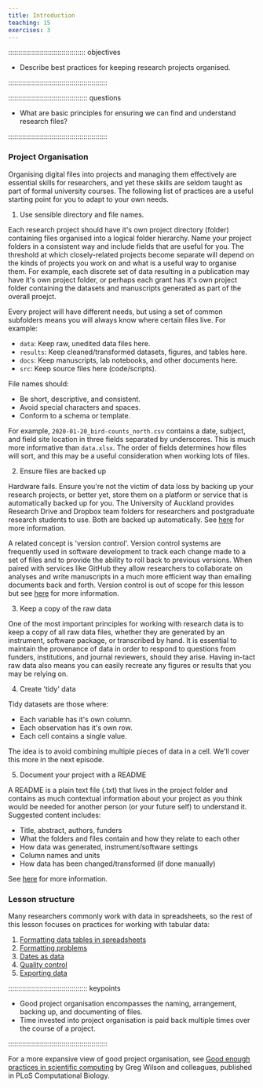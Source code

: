 ```yaml
---
title: Introduction
teaching: 15
exercises: 3
---
```


::::::::::::::::::::::::::::::::::::::: objectives

- Describe best practices for keeping research projects organised.

::::::::::::::::::::::::::::::::::::::::::::::::::

:::::::::::::::::::::::::::::::::::::::: questions

- What are basic principles for ensuring we can find and understand research files?

::::::::::::::::::::::::::::::::::::::::::::::::::

### Project Organisation

Organising digital files into projects and managing them effectively are essential skills for researchers, and yet these skills are seldom taught as part of formal university courses. The following list of practices are a useful starting point for you to adapt to your own needs. 

1. Use sensible directory and file names.

Each research project should have it's own project directory (folder) containing files organised into a logical folder hierarchy. Name your project folders in a consistent way and include fields that are useful for you. The threshold at which closely-related projects become separate will depend on the kinds of projects you work on and what is a useful way to organise them. For example, each discrete set of data resulting in a publication may have it's own project folder, or perhaps each grant has it's own project folder containing the datasets and manuscripts generated as part of the overall proejct. 

Every project will have different needs, but using a set of common subfolders means you will always know where certain files live. For example:

- `data`: Keep raw, unedited data files here.
- `results`: Keep cleaned/transformed datasets, figures, and tables here.
- `docs`: Keep manuscripts, lab notebooks, and other documents here.
- `src`: Keep source files here (code/scripts).

File names should:

- Be short, descriptive, and consistent.
- Avoid special characters and spaces. 
- Conform to a schema or template.

For example, `2020-01-20_bird-counts_north.csv` contains a date, subject, and field site location in three fields separated by underscores. This is much more informative than `data.xlsx`. The order of fields determines how files will sort, and this may be a useful consideration when working lots of files. 

2. Ensure files are backed up

Hardware fails. Ensure you're not the victim of data loss by backing up your research projects, or better yet, store them on a platform or service that is automatically backed up for you. The University of Auckland provides Research Drive and Dropbox team folders for researchers and postgraduate research students to use. Both are backed up automatically. See [here](https://research-hub.auckland.ac.nz/article/choosing-data-storage) for more information.

A related concept is 'version control'. Version control systems are frequently used in software development to track each change made to a set of files and to provide the ability to roll back to previous versions. When paired with services like GitHub they allow researchers to collaborate on analyses and write manuscripts in a much more efficient way than emailing documents back and forth. Version control is out of scope for this lesson but see [here](https://uoa-eresearch.github.io/git-novice/) for more information. 

3. Keep a copy of the raw data

One of the most important principles for working with research data is to keep a copy of all raw data files, whether they are generated by an instrument, software package, or transcribed by hand. It is essential to maintain the provenance of data in order to respond to questions from funders, institutions, and journal reviewers, should they arise. Having in-tact raw data also means you can easily recreate any figures or results that you may be relying on.

4. Create 'tidy' data

Tidy datasets are those where:

- Each variable has it's own column.
- Each observation has it's own row.
- Each cell contains a single value.

The idea is to avoid combining multiple pieces of data in a cell. We'll cover this more in the next episode. 

5. Document your project with a README

A README is a plain text file (.txt) that lives in the project folder and contains as much contextual information about your project as you think would be needed for another person (or your future self) to understand it. Suggested content includes:

- Title, abstract, authors, funders
- What the folders and files contain and how they relate to each other
- How data was generated, instrument/software settings
- Column names and units
- How data has been changed/transformed (if done manually)

See [here](https://research-hub.auckland.ac.nz/article/research-data-readme) for more information.

### Lesson structure

Many researchers commonly work with data in spreadsheets, so the rest of this lesson focuses on practices for working with tabular data:

1. [Formatting data tables in spreadsheets](01-format-data.md)
2. [Formatting problems](02-common-mistakes.md)
3. [Dates as data](03-dates-as-data.md)
4. [Quality control](04-quality-control.md)
5. [Exporting data](06-exporting-data.md)

:::::::::::::::::::::::::::::::::::::::: keypoints

- Good project organisation encompasses the naming, arrangement, backing up, and documenting of files.
- Time invested into project organisation is paid back multiple times over the course of a project.

::::::::::::::::::::::::::::::::::::::::::::::::::

For a more expansive view of good project organisation, see [Good enough practices in scientific computing](https://doi.org/10.1371/journal.pcbi.1005510) by Greg Wilson and colleagues, published in PLoS Computational Biology.

